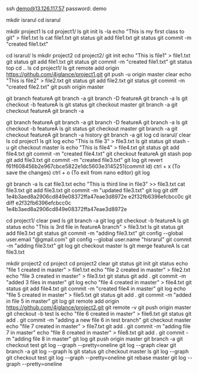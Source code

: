 ssh demo@13.126.117.57
password: demo

mkdir israrul
cd israrul

mkdir project1
ls
cd project1/
ls
git init
ls -la
echo "This is my first class to git" > file1.txt
ls
cat file1.txt
git status
git add file1.txt
git status
git commit -m "created file1.txt"


cd israrul/
ls
mkdir project2
cd project2/
git init
echo "This is file1" > file1.txt
git status
git add file1.txt
git status
git commit -m "created file1.txt"
git status
top
cd ..
ls
cd project1/
ls
git remote add origin https://github.com/4iglance/project1.git
git push -u origin master
clear
echo "This is file2" > file2.txt
git status
git add file2.txt
git status
git commit -m "created file2.txt"
git push origin master 


git branch featureA
git branch -a
git branch -D featureA
git branch -a
ls
git checkout -b featureA
ls
git status
git checkout master
git branch -a
git checkout featureA
git branch -a


git branch featureA
git branch -a
git branch -D featureA
git branch -a
ls
git checkout -b featureA
ls
git status
git checkout master
git branch -a
git checkout featureA
git branch -a
history
git branch -a
git log
cd israrul/
clear
ls
cd project1
ls
git log
echo "This is file 3" > file3.txt
ls
git status
git stash -u
git checkout master
ls
echo "This is file4" > file4.txt
git status
git add file4.txt
git commit -m "created file4.txt"
git checkout featureA
git stash pop
git add file3.txt
git commit -m "created file3.txt"
git log
git revert f61f608456b2e967cbce5822e1dc5603e3145251(commit id)
ctrl + x (To save the changes)
ctrl + o (To exit from nano editor)
git log


git branch -a
ls
cat file3.txt
echo "This is third line in file3" >> file3.txt
cat file3.txt
git add file3.txt
git commit -m "updated file3.txt"
git log
git diff 1e4b3aed8a2906cd849e08372ffa47eae3d8972e e2f32fb6396efcbcc0c
git diff e2f32fb6396efcbcc0c 1e4b3aed8a2906cd849e08372ffa47eae3d8972e


cd project1/
clear
pwd
ls
git branch -a
git log
git checkout -b featureA
ls
git status
echo "This is 3rd file in featureA branch" > file3.txt
ls
git status
git add file3.txt
git status
git commit -m "adding file3.txt"
 git config --global user.email "@gmail.com"
git config --global user.name "hisrarul"
git commit -m "adding file3.txt"
git log
git checkout master
ls
git merge featureA
ls
cat file3.txt

 mkdir project2
 cd project
 cd project2
 clear
 git status
 git init
 git status
 echo "file 1 created in master" > file1.txt
 echo "file 2 created in master" > file2.txt
 echo "file 3 created in master" > file3.txt
 git status
 git add .
 git commit -m "added 3 files in master"
 git log
 echo "file 4 created in master" > file4.txt
 git status
 git add file4.txt
 git commit -m "created file4 in master"
 git log
 echo "file 5 created in master" > file5.txt
 git status
 git add .
 git commit -m "added in file 5 in master"
 git log
 git remote add origin https://github.com/4iglance/project2.git
 git remote -v
 git push origin master
 git checkout -b test
 ls
 echo "file 6 created in master" > file6.txt
 git status
 git add .
 git commit -m "adding a new file 6 in test branch"
 git checkout master
 echo "file 7 created in master" > file7.txt
 git add .
 git commit -m "adding file 7 in master"
 echo "file 8 created in master" > file8.txt
 git add .
 git commit -m "adding file 8 in master"
 git log
 git push origin master
 git branch -a
 git checkout test
 git log --graph --pretty=oneline
 git log --graph
 clear
 git branch -a
 git log --graph
 ls
 git status
 git checkout master
 ls
 git log --graph
 git checkout test
 git log --graph --pretty=oneline
 git rebase master
 git log --graph --pretty=oneline
